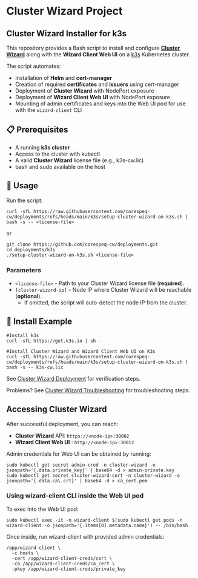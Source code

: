 # Cluster Wizard Project 
## Cluster Wizard Installer for k3s

This repository provides a Bash script to install and configure [**Cluster Wizard**](https://cluster-wizard.com/) along with the **Wizard Client Web UI** on a [k3s](https://k3s.io/) Kubernetes cluster.

The script automates:
 - Installation of **Helm** and **cert-manager**
 - Creation of required **certificates** and **issuers** using cert-manager
 - Deployment of **Cluster Wizard** with NodePort exposure
 - Deployment of **Wizard Client Web UI** with NodePort exposure
 - Mounting of admin certificates and keys into the Web UI pod for use with the `wizard-client` CLI

## 📋 Prerequisites
 - A running **k3s cluster**
 - Access to the cluster with kubectl
 - A valid **Cluster Wizard** license file (e.g., k3s-cw.lic)
 - bash and sudo available on the host

## 🚀 Usage
Run the script:
```
curl -sfL https://raw.githubusercontent.com/corespeq-cw/deployments/refs/heads/main/k3s/setup-cluster-wizard-on-k3s.sh | bash -s -- <license-file>
```
or
```
git clone https://github.com/corespeq-cw/deployments.git
cd deployments/k3s
./setup-cluster-wizard-on-k3s.sh <license-file>
```

### Parameters
 - `<license-file>` - Path to your Cluster Wizard license file (**required**).
 - `[cluster-wizard-ip]` – Node IP where Cluster Wizard will be reachable (**optional**).
   - If omitted, the script will auto-detect the node IP from the cluster.

## 🚀 Install Example
```
#Install k3s
curl -sfL https://get.k3s.io | sh -

#Install Cluster Wizard and Wizard Client Web UI on K3s
curl -sfL https://raw.githubusercontent.com/corespeq-cw/deployments/refs/heads/main/k3s/setup-cluster-wizard-on-k3s.sh | bash -s -- k3s-cw.lic

```
See [Cluster Wizard Deployment](https://cluster-wizard.com/docs/installation/cluster-wizard-deployment#verifying-installation) for verification steps.

Problems? See [Cluster Wizard Troubleshooting](https://cluster-wizard.com/docs/installation/cluster-wizard-deployment#troubleshooting) for troubleshooting steps.

## Accessing Cluster Wizard
After successful deployment, you can reach:
 - **Cluster Wizard** API: `https://<node-ip>:30002`
 - **Wizard Client Web UI** : `http://<node-ip>:30012`

Admin credentials for Web UI can be obtained by running:
```
sudo kubectl get secret admin-cred -n cluster-wizard -o jsonpath='{.data.private_key}' | base64 -d > admin-private.key
sudo kubectl get secret cluster-wizard-cert -n cluster-wizard -o jsonpath='{.data.ca\.crt}' | base64 -d > ca_cert.pem
```

### Using wizard-client CLI inside the Web UI pod
To exec into the Web UI pod:
```
sudo kubectl exec -it -n wizard-client $(sudo kubectl get pods -n wizard-client -o jsonpath='{.items[0].metadata.name}') -- /bin/bash
```

Once inside, run wizard-client with provided admin credentials:
```
/app/wizard-client \
  -c hosts \
  -cert /app/wizard-client-creds/cert \
  -ca /app/wizard-client-creds/ca_cert \
  -pkey /app/wizard-client-creds/private_key
```



